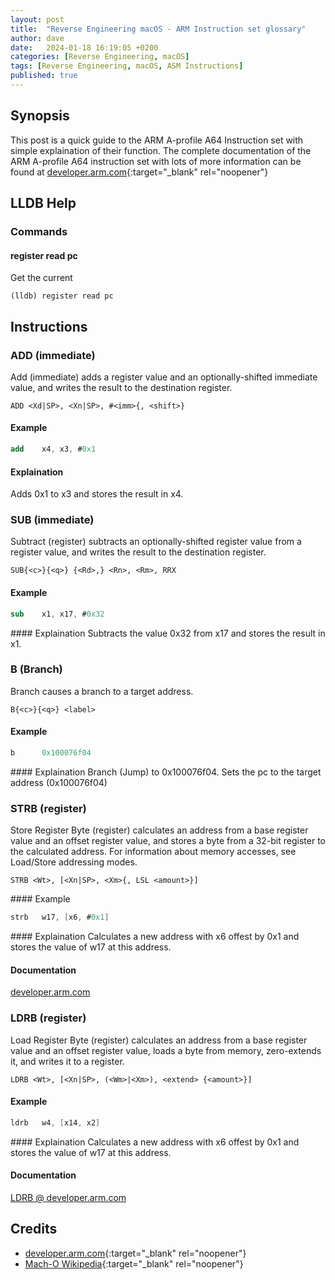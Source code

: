 ```yaml
---
layout: post
title:  "Reverse Engineering macOS - ARM Instruction set glossary"
author: dave
date:   2024-01-18 16:19:05 +0200
categories: [Reverse Engineering, macOS]
tags: [Reverse Engineering, macOS, ASM Instructions]
published: true 
---
```


## Synopsis
This post is a quick guide to the ARM A-profile A64 Instruction set with simple explaination of their function. The complete documentation of the ARM A-profile A64 instruction set with lots of more information can be found at [developer.arm.com](https://developer.arm.com/documentation){:target="_blank" rel="noopener"}

<!--## Overview
If patching a file is not an option and / or you want to add a lot of new code to an existing app and adding a new section is not an option, then you might want to inject a new library into an exeisting app and the call the code from this library. This tutorial shows you just that and how to achive this with the help of LIEF and Ghidra.-->

## LLDB Help
### Commands
#### register read pc
Get the current 

```lldb
(lldb) register read pc
```

## Instructions

### ADD (immediate)
Add (immediate) adds a register value and an optionally-shifted immediate value, and writes the result to the destination register.

```doc
ADD <Xd|SP>, <Xn|SP>, #<imm>{, <shift>}
```

#### Example
```nasm
add    x4, x3, #0x1
```

#### Explaination
Adds 0x1 to x3 and stores the result in x4.

### SUB (immediate)
Subtract (register) subtracts an optionally-shifted register value from a register value, and writes the result to the destination register.

```doc
SUB{<c>}{<q>} {<Rd>,} <Rn>, <Rm>, RRX
```

#### Example
```nasm
sub    x1, x17, #0x32
```

#### Explaination
Subtracts the value 0x32 from x17 and stores the result in x1.

### B (Branch)
Branch causes a branch to a target address.

```doc
B{<c>}{<q>} <label>
```
#### Example

```nasm
b      0x100076f04
```
#### Explaination
Branch (Jump) to 0x100076f04. Sets the pc to the target address (0x100076f04)

### STRB (register)
Store Register Byte (register) calculates an address from a base register value and an offset register value, and stores a byte from a 32-bit register to the calculated address. For information about memory accesses, see Load/Store addressing modes.

```doc
STRB <Wt>, [<Xn|SP>, <Xm>{, LSL <amount>}]
```
#### Example

```nasm
strb   w17, [x6, #0x1]
```

#### Explaination
Calculates a new address with x6 offest by 0x1 and stores the value of w17 at this address.

#### Documentation
[developer.arm.com](https://developer.arm.com/documentation/ddi0602/2023-12/Base-Instructions/STRB--register---Store-Register-Byte--register--?lang=en)

### LDRB (register)
Load Register Byte (register) calculates an address from a base register value and an offset register value, loads a byte from memory, zero-extends it, and writes it to a register.

```doc
LDRB <Wt>, [<Xn|SP>, (<Wm>|<Xm>), <extend> {<amount>}]
```
#### Example

```nasm
ldrb   w4, [x14, x2]
```

#### Explaination
Calculates a new address with x6 offest by 0x1 and stores the value of w17 at this address.

#### Documentation
[LDRB @ developer.arm.com](https://developer.arm.com/documentation/ddi0602/2023-12/Base-Instructions/LDRB--register---Load-Register-Byte--register--?lang=en)


## <a id="credits"></a>Credits
- [developer.arm.com](https://developer.arm.com/documentation){:target="_blank" rel="noopener"}
- [Mach-O Wikipedia](https://en.wikipedia.org/wiki/Mach-O){:target="_blank" rel="noopener"}
